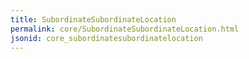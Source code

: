 ```yaml
---
title: SubordinateSubordinateLocation
permalink: core/SubordinateSubordinateLocation.html
jsonid: core_subordinatesubordinatelocation
---
```

